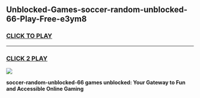 
## Unblocked-Games-soccer-random-unblocked-66-Play-Free-e3ym8
<h3>
<a href="https://premium76.site?title=soccer-random-unblocked-66&ref=10A">CLICK TO PLAY</a></h3>
<hr>

<h3>
<a href="https://premium76.site?title=soccer-random-unblocked-66&ref=10A">CLICK 2 PLAY</a>
  
</h3>

<a href="https://premium76.site?title=soccer-random-unblocked-66&ref=10A"><img src="https://clearcache.store/games.png"></a>


**soccer-random-unblocked-66 games unblocked: Your Gateway to Fun and Accessible Online Gaming**
